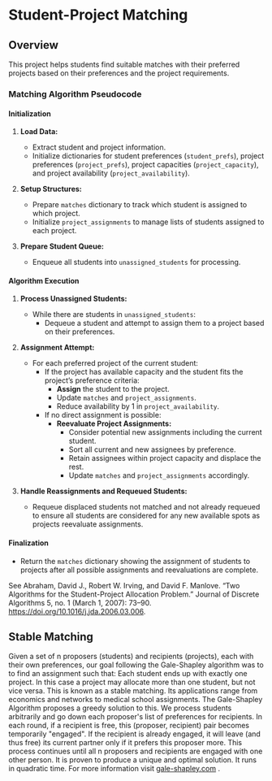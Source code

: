 # Student-Project Matching

## Overview

This project helps students find suitable matches with their preferred projects based on their preferences and the project requirements.

### Matching Algorithm Pseudocode

#### Initialization
1. **Load Data:**
   - Extract student and project information.
   - Initialize dictionaries for student preferences (`student_prefs`), project preferences (`project_prefs`), project capacities (`project_capacity`), and project availability (`project_availability`).

2. **Setup Structures:**
   - Prepare `matches` dictionary to track which student is assigned to which project.
   - Initialize `project_assignments` to manage lists of students assigned to each project.

3. **Prepare Student Queue:**
   - Enqueue all students into `unassigned_students` for processing.

#### Algorithm Execution
1. **Process Unassigned Students:**
   - While there are students in `unassigned_students`:
     - Dequeue a student and attempt to assign them to a project based on their preferences.

2. **Assignment Attempt:**
   - For each preferred project of the current student:
     - If the project has available capacity and the student fits the project’s preference criteria:
       - **Assign** the student to the project.
       - Update `matches` and `project_assignments`.
       - Reduce availability by 1 in `project_availability`.
     - If no direct assignment is possible:
       - **Reevaluate Project Assignments:**
         - Consider potential new assignments including the current student.
         - Sort all current and new assignees by preference.
         - Retain assignees within project capacity and displace the rest.
         - Update `matches` and `project_assignments` accordingly.

3. **Handle Reassignments and Requeued Students:**
   - Requeue displaced students not matched and not already requeued to ensure all students are considered for any new available spots as projects reevaluate assignments.

#### Finalization
- Return the `matches` dictionary showing the assignment of students to projects after all possible assignments and reevaluations are complete.

See Abraham, David J., Robert W. Irving, and David F. Manlove. “Two Algorithms for the Student-Project Allocation Problem.” Journal of Discrete Algorithms 5, no. 1 (March 1, 2007): 73–90. https://doi.org/10.1016/j.jda.2006.03.006.


## Stable Matching

Given a set of n proposers (students) and recipients (projects), each with their own preferences, our goal following the Gale-Shapley algorithm was to to find an assignment such that: Each student ends up with exactly one project. In this case a project may allocate more than one student, but not vice versa. This is known as a stable matching. Its applications range from economics and networks to medical school assignments. The Gale-Shapley Algorithm proposes a greedy solution to this. We process students arbitrarily and go down each proposer's list of preferences for recipients. In each round, if a recipient is free, this (proposer, recipient) pair becomes temporarily "engaged". If the recipient is already engaged, it will leave (and thus free) its current partner only if it prefers this proposer more. This process continues until all n proposers and recipients are engaged with one other person. It is proven to produce a unique and optimal solution. It runs in quadratic time. For more information visit [gale-shapley.com](gale-shapley.com) .

